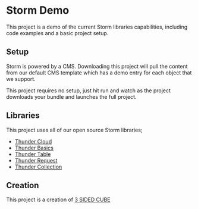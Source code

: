 # Storm Demo
This project is a demo of the current Storm libraries capabilities, including code examples and a basic project setup.

## Setup
Storm is powered by a CMS. Downloading this project will pull the content from our default CMS template which has a demo entry for each object that we support.

This project requires no setup, just hit run and watch as the project downloads your bundle and launches the full project.

## Libraries
This project uses all of our open source Storm libraries;

- [Thunder Cloud](https://github.com/3sidedcube/iOS-ThunderCloud)
- [Thunder Basics](https://github.com/3sidedcube/iOS-ThunderBasics)
- [Thunder Table](https://github.com/3sidedcube/iOS-ThunderRequest)
- [Thunder Request](https://github.com/3sidedcube/iOS-ThunderRequest)
- [Thunder Collection](https://github.com/3sidedcube/iOS-ThunderCollection)

## Creation
This project is a creation of [3 SIDED CUBE](https://3sidedcube.com)

